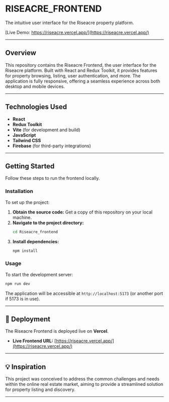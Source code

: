 
# RISEACRE_FRONTEND

The intuitive user interface for the Riseacre property platform.

[Live Demo: https://riseacre.vercel.app/](https://riseacre.vercel.app/)

---

## Overview

This repository contains the Riseacre Frontend, the user interface for the Riseacre platform. Built with React and Redux Toolkit, it provides features for property browsing, listing, user authentication, and more.
The application is fully responsive, offering a seamless experience across both desktop and mobile devices.

---

## Technologies Used

* **React**
* **Redux Toolkit**
* **Vite** (for development and build)
* **JavaScript**
* **Tailwind CSS**
* **Firebase** (for third-party integrations)

---

## Getting Started

Follow these steps to run the frontend locally.

### Installation

To set up the project:

1.  **Obtain the source code:** Get a copy of this repository on your local machine.
2.  **Navigate to the project directory:**
    ```bash
    cd Riseacre_frontend
    ```
3.  **Install dependencies:**
    ```bash
    npm install
    ```

### Usage

To start the development server:

```bash
npm run dev
```

The application will be accessible at `http://localhost:5173` (or another port if 5173 is in use).

---

## 🚀 Deployment

The Riseacre Frontend is deployed live on **Vercel**.

* **Live Frontend URL:** [https://riseacre.vercel.app/](https://riseacre.vercel.app/)

---

## 💡 Inspiration

This project was conceived to address the common challenges and needs within the online real estate market, aiming to provide a streamlined solution for property listing and discovery.

---
